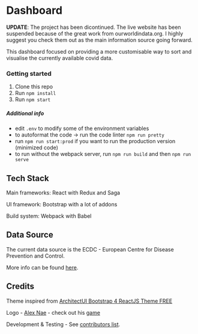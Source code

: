 # Dashboard

**UPDATE**: The project has been dicontinued. The live website has been suspended because of the great work from ourworldindata.org. I highly suggest you check them out as the main information source going forward.

This dashboard focused on providing a more customisable way to sort and visualise the currently available covid data.



### Getting started

1. Clone this repo
2. Run `npm install`
3. Run `npm start`

##### Additional info
* edit `.env` to modify some of the environment variables
* to autoformat the code -> run the code linter `npm run pretty`
* run `npm run start:prod` if you want to run the production version (minimized code)
* to run without the webpack server, run `npm run build` and then `npm run serve`


## Tech Stack

Main frameworks: React with Redux and Saga

UI framework: Bootstrap with a lot of addons

Build system: Webpack with Babel

    
## Data Source

The current data source is the ECDC - European Centre for Disease Prevention and Control.

More info can be found [here](https://www.ecdc.europa.eu/en/publications-data/download-todays-data-geographic-distribution-covid-19-cases-worldwide).

## Credits

Theme inspired from [ArchitectUI Bootstrap 4 ReactJS Theme FREE]()

Logo - [Alex Nae](mailto:naealexandrunicolae@gmail.com) - check out his [game]()

Development & Testing - See [contributors list]().
